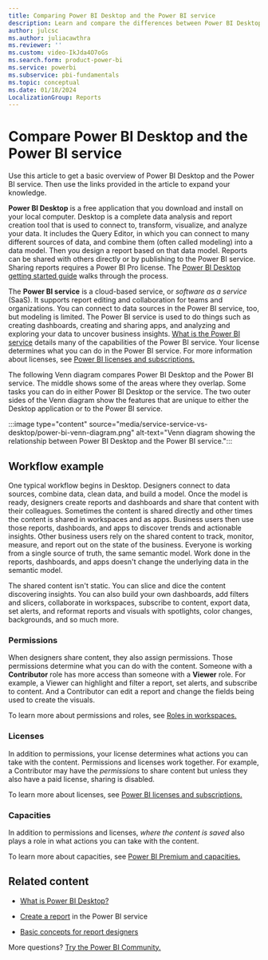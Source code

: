 ```yaml
---
title: Comparing Power BI Desktop and the Power BI service
description: Learn and compare the differences between Power BI Desktop download application and the cloud-based Power BI service.
author: julcsc
ms.author: juliacawthra
ms.reviewer: ''
ms.custom: video-IkJda4O7oGs
ms.search.form: product-power-bi
ms.service: powerbi
ms.subservice: pbi-fundamentals
ms.topic: conceptual
ms.date: 01/18/2024
LocalizationGroup: Reports
---
```

# Compare Power BI Desktop and the Power BI service

Use this article to get a basic overview of Power BI Desktop and the Power BI service. Then use the links provided in the article to expand your knowledge.

**Power BI Desktop** is a free application that you download and install on your local computer. Desktop is a complete data analysis and report creation tool that is used to connect to, transform, visualize, and analyze your data. It includes the Query Editor, in which you can connect to many different sources of data, and combine them (often called modeling) into a data model. Then you design a report based on that data model. Reports can be shared with others directly or by publishing to the Power BI service. Sharing reports requires a Power BI Pro license. The [Power BI Desktop getting started guide](desktop-getting-started.md) walks through the process.

The **Power BI service** is a cloud-based service, or *software as a service* (SaaS). It supports report editing and collaboration for teams and organizations. You can connect to data sources in the Power BI service, too, but modeling is limited. The Power BI service is used to do things such as creating dashboards, creating and sharing apps, and analyzing and exploring your data to uncover business insights. [What is the Power BI service](power-bi-service-overview.md) details many of the capabilities of the Power BI service. Your license determines what you can do in the Power BI service. For more information about licenses, see [Power BI licenses and subscriptions.](service-features-license-type.md)

The following Venn diagram compares Power BI Desktop and the Power BI service. The middle shows some of the areas where they overlap. Some tasks you can do in either Power BI Desktop or the service. The two outer sides of the Venn diagram show the features that are unique to either the Desktop application or to the Power BI service.  

:::image type="content" source="media/service-service-vs-desktop/power-bi-venn-diagram.png" alt-text="Venn diagram showing the relationship between Power BI Desktop and the Power BI service.":::

## Workflow example

One typical workflow begins in Desktop. Designers connect to data sources, combine data, clean data, and build a model. Once the model is ready, designers create reports and dashboards and share that content with their colleagues. Sometimes the content is shared directly and other times the content is shared in workspaces and as apps. Business users then use those reports, dashboards, and apps to discover trends and actionable insights. Other business users rely on the shared content to track, monitor, measure, and report out on the state of the business. Everyone is working from a single source of truth, the same semantic model. Work done in the reports, dashboards, and apps doesn't change the underlying data in the semantic model. 

The shared content isn't static. You can slice and dice the content discovering insights. You can also build your own dashboards, add filters and slicers, collaborate in workspaces, subscribe to content, export data, set alerts, and reformat reports and visuals with spotlights, color changes, backgrounds, and so much more.

### Permissions

When designers share content, they also assign permissions. Those permissions determine what you can do with the content. Someone with a **Contributor** role has more access than someone with a **Viewer** role. For example, a Viewer can highlight and filter a report, set alerts, and subscribe to content. And a Contributor can edit a report and change the fields being used to create the visuals.

To learn more about permissions and roles, see [Roles in workspaces.](../collaborate-share/service-roles-new-workspaces.md)

### Licenses

In addition to permissions, your license determines what actions you can take with the content. Permissions and licenses work together. For example, a Contributor may have the *permissions* to share content but unless they also have a paid license, sharing is disabled. 

To learn more about licenses, see [Power BI licenses and subscriptions.](../fundamentals/service-features-license-type.md)

### Capacities

In addition to permissions and licenses, *where the content is saved* also plays a role in what actions you can take with the content.

To learn more about capacities, see [Power BI Premium and capacities.](../fundamentals/service-features-license-type.md)

## Related content

- [What is Power BI Desktop?](desktop-what-is-desktop.md)

- [Create a report](../create-reports/service-report-create-new.md) in the Power BI service

- [Basic concepts for report designers](service-basic-concepts.md)

More questions? [Try the Power BI Community.](https://community.powerbi.com/)
